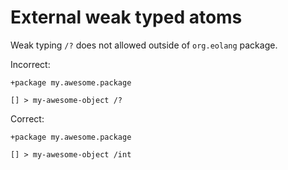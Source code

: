 # External weak typed atoms

Weak typing `/?` does not allowed outside of `org.eolang` package.

Incorrect:

```eo
+package my.awesome.package

[] > my-awesome-object /?
```

Correct:

```eo
+package my.awesome.package

[] > my-awesome-object /int
```